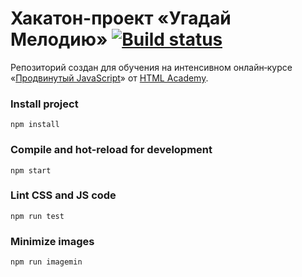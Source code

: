 # Хакатон-проект «Угадай Мелодию» [![Build status][travis-image]][travis-url]

Репозиторий создан для обучения на интенсивном онлайн‑курсе «[Продвинутый JavaScript](https://htmlacademy.ru/intensive/ecmascript)» от [HTML Academy](https://htmlacademy.ru).

[travis-image]: https://travis-ci.com/htmlacademy/ecmascript-hackathon-guessmelody.svg?branch=master
[travis-url]: https://travis-ci.com/htmlacademy/ecmascript-hackathon-guessmelody

### Install project
    npm install
### Compile and hot-reload for development
    npm start
### Lint CSS and JS code
    npm run test
### Minimize images
    npm run imagemin
